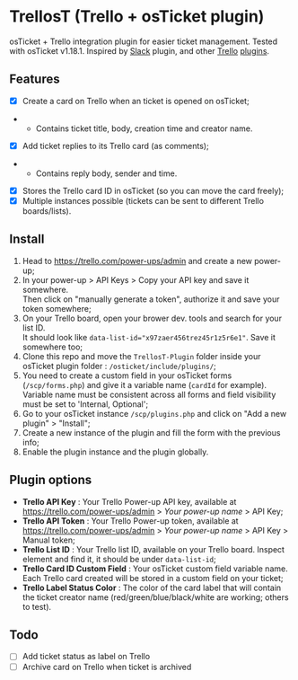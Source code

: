 # TrellosT (Trello + osTicket plugin)
osTicket + Trello integration plugin for easier ticket management. Tested with osTicket v1.18.1.
Inspired by [Slack](https://github.com/clonemeagain/osticket-slack) plugin, and other [Trello](https://github.com/jatacid/trello-simple) [plugins](https://github.com/kyleladd/OSTicket-Trello-Plugin).

## Features
- [x] Create a card on Trello when an ticket is opened on osTicket;
- - Contains ticket title, body, creation time and creator name.
- [x] Add ticket replies to its Trello card (as comments);
- - Contains reply body, sender and time.
- [x] Stores the Trello card ID in osTicket (so you can move the card freely);
- [x] Multiple instances possible (tickets can be sent to different Trello boards/lists). 

## Install
1. Head to https://trello.com/power-ups/admin and create a new power-up;
2. In your power-up > API Keys > Copy your API key and save it somewhere.<br>Then click on "manually generate a token", authorize it and save your token somewhere;
3. On your Trello board, open your brower dev. tools and search for your list ID.<br>It should look like `data-list-id="x97zaer456trez45r1z5r6e1"`. Save it somewhere too; 
4. Clone this repo and move the `TrellosT-Plugin` folder inside your osTicket plugin folder : `/osticket/include/plugins/`;
5. You need to create a custom field in your osTicket forms (`/scp/forms.php`) and give it a variable name (`cardId` for example).<br>Variable name must be consistent across all forms and field visibility must be set to 'Internal, Optional';
6. Go to your osTicket instance `/scp/plugins.php` and click on "Add a new plugin" > "Install";
7. Create a new instance of the plugin and fill the form with the previous info;
8. Enable the plugin instance and the plugin globally.

## Plugin options
- **Trello API Key** : Your Trello Power-up API key, available at https://trello.com/power-ups/admin > *Your power-up name* > API Key;
- **Trello API Token** : Your Trello Power-up token, available at https://trello.com/power-ups/admin > *Your power-up name* > API Key > Manual token;
- **Trello List ID** : Your Trello list ID, available on your Trello board. Inspect element and find it, it should be under `data-list-id`;
- **Trello Card ID Custom Field** : Your osTicket custom field variable name. Each Trello card created will be stored in a custom field on your ticket;
- **Trello Label Status Color** : The color of the card label that will contain the ticket creator name (red/green/blue/black/white are working; others to test).

## Todo
- [ ] Add ticket status as label on Trello
- [ ] Archive card on Trello when ticket is archived

